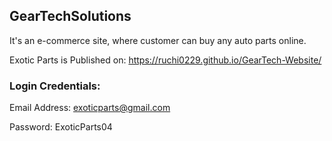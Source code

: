 ## GearTechSolutions

It's an e-commerce site, where customer can buy any auto parts online.

Exotic Parts is Published on: https://ruchi0229.github.io/GearTech-Website/

### Login Credentials:

Email Address: exoticparts@gmail.com

Password: ExoticParts04
